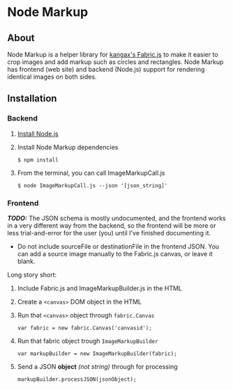 # Node Markup #

## About ##

Node Markup is a helper library for
[kangax's Fabric.js][fabricjs] to make it easier to
crop images and add markup such as circles and rectangles. Node Markup has
frontend (web site) and backend (Node.js) support for rendering identical
images on both sides.

## Installation ##

### Backend ###

1. [Install Node.js][nodejs_install]
2. Install Node Markup dependencies

     `$ npm install`

3. From the terminal, you can call ImageMarkupCall.js

     `$ node ImageMarkupCall.js --json '[json_string]'`

### Frontend ###

***TODO:*** The JSON schema is mostly undocumented, and the frontend works in a
very different way from the backend, so the frontend will be more or less
trial-and-error for the user (you) until I've finished documenting it.

* Do not include sourceFile or destinationFile in the frontend JSON. You can
add a source image manually to the Fabric.js canvas, or leave it blank.

Long story short:

1. Include Fabric.js and ImageMarkupBuilder.js in the HTML

2. Create a `<canvas>` DOM object in the HTML

3. Run that `<canvas>` object through `fabric.Canvas`

     `var fabric = new fabric.Canvas('canvasid');`

4. Run that fabric object trough `ImageMarkupBuilder`

     `var markupBuilder = new ImageMarkupBuilder(fabric);`

5. Send a JSON **object** *(not string)* through for processing

     `markupBuilder.processJSON(jsonObject);`

[fabricjs]: https://github.com/kangax/fabric.js/
[nodejs_install]: https://github.com/joyent/node/wiki/Installation